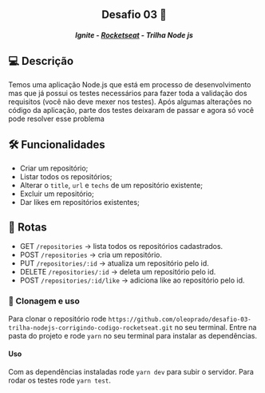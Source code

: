 <h2 align="center">Desafio 03 🚀</h2>
<h5 align="center">Ignite - <a href="https://rocketseat.com.br/" >Rocketseat</a> - Trilha Node js</h5>

## 💻 Descrição

Temos uma aplicação Node.js que está em processo de desenvolvimento mas que já possui os testes necessários para fazer toda a validação dos requisitos (você não deve mexer nos testes).
Após algumas alterações no código da aplicação, parte dos testes deixaram de passar e agora só você pode resolver esse problema

## 🛠️ Funcionalidades

- Criar um repositório;
- Listar todos os repositórios;
- Alterar o `title`, `url` e `techs` de um repositório existente;
- Excluir um repositório;
- Dar likes em repositórios existentes;

## 🔗 Rotas

- GET `/repositories` → lista todos os repositórios cadastrados.
- POST `/repositories` → cria um repositório.
- PUT `/repositories/:id` → atualiza um repositório pelo id.
- DELETE `/repositories/:id` → deleta um repositório pelo id.
- POST `/repositories/:id/like` → adiciona like ao repositório pelo id.

### 📝 Clonagem e uso

Para clonar o repositório rode `https://github.com/oleoprado/desafio-03-trilha-nodejs-corrigindo-codigo-rocketseat.git` no seu terminal.
Entre na pasta do projeto e rode `yarn` no seu terminal para instalar as dependências.

#### Uso

Com as dependências instaladas rode `yarn dev` para subir o servidor. Para rodar os testes rode `yarn test`.
